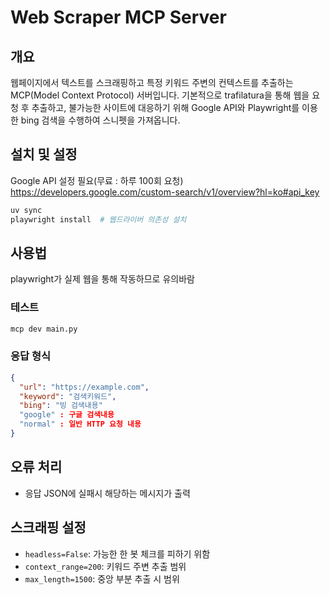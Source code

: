 # Web Scraper MCP Server

## 개요
웹페이지에서 텍스트를 스크래핑하고 특정 키워드 주변의 컨텍스트를 추출하는 MCP(Model Context Protocol) 서버입니다. 
기본적으로 trafilatura을 통해 웹을 요청 후 추출하고, 불가능한 사이트에 대응하기 위해 Google API와 Playwright를 이용한 bing 검색을 수행하여 스니펫을 가져옵니다.

## 설치 및 설정

Google API 설정 필요(무료 : 하루 100회 요청)
https://developers.google.com/custom-search/v1/overview?hl=ko#api_key

```bash
uv sync
playwright install  # 웹드라이버 의존성 설치
```

## 사용법

playwright가 실제 웹을 통해 작동하므로 유의바람

### 테스트
```bash
mcp dev main.py
```


### 응답 형식
```json
{
  "url": "https://example.com",
  "keyword": "검색키워드",
  "bing": "빙 검색내용"
  "google" : 구글 검색내용
  "normal" : 일반 HTTP 요청 내용
}
```
## 오류 처리

- 응답 JSON에 실패시 해당하는 메시지가 출력

## 스크래핑 설정

- `headless=False`: 가능한 한 봇 체크를 피하기 위함
- `context_range=200`: 키워드 주변 추출 범위
- `max_length=1500`: 중앙 부분 추출 시 범위 

